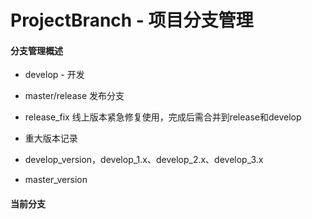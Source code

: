#  ProjectBranch - 项目分支管理

#### 分支管理概述

* develop - 开发
* master/release 发布分支
* release_fix 线上版本紧急修复使用，完成后需合并到release和develop 


* 重大版本记录
* develop_version，develop_1.x、develop_2.x、develop_3.x
* master_version



#### 当前分支



